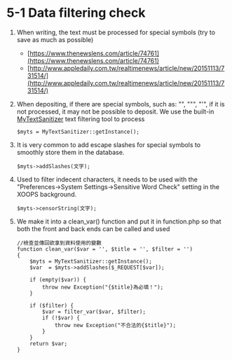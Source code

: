 # 5-1 Data filtering check

1. When writing, the text must be processed for special symbols \(try to save as much as possible\)
   * [https://www.thenewslens.com/article/74761](https://www.thenewslens.com/article/74761)
   * [http://www.appledaily.com.tw/realtimenews/article/new/20151113/731514/](http://www.appledaily.com.tw/realtimenews/article/new/20151113/731514/)
2. When depositing, if there are special symbols, such as: "\", """, "'", if it is not processed, it may not be possible to deposit. We use the built-in [MyTextSanitizer](http://api.xoops.org/2.5.9/class-MyTextSanitizer.html) text filtering tool to process

   ```text
   $myts = MyTextSanitizer::getInstance();
   ```

3. It is very common to add escape slashes for special symbols to smoothly store them in the database.

   ```text
   $myts->addSlashes(文字);
   ```

4. Used to filter indecent characters, it needs to be used with the "Preferences→System Settings→Sensitive Word Check" setting in the XOOPS background.

   ```text
   $myts->censorString(文字);
   ```

5. We make it into a clean\_var\(\) function and put it in function.php so that both the front and back ends can be called and used

   ```text
   //檢查並傳回欲拿到資料使用的變數
   function clean_var($var = '', $title = '', $filter = '')
   {
       $myts = MyTextSanitizer::getInstance();
       $var  = $myts->addSlashes($_REQUEST[$var]);

       if (empty($var)) {
           throw new Exception("{$title}為必填！");
       } 

       if ($filter) {
           $var = filter_var($var, $filter);
           if (!$var) {
               throw new Exception("不合法的{$title}");
           }
       }
       return $var;
   }
   ```

